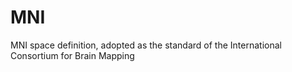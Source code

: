 # MNI
MNI space definition, adopted as the standard of the International Consortium for Brain Mapping
